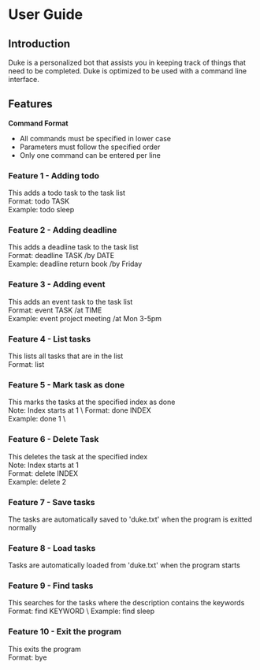 # User Guide
## Introduction
Duke is a personalized bot that assists you in keeping track of things that need to be completed. Duke is optimized to be used with a command line interface.
## Features 
**Command Format**
* All commands must be specified in lower case
* Parameters must follow the specified order 
* Only one command can be entered per line

### Feature 1 - Adding todo
This adds a todo task to the task list \
Format: todo TASK \
Example: todo sleep

### Feature 2 - Adding deadline
This adds a deadline task to the task list \
Format: deadline TASK /by DATE \
Example: deadline return book /by Friday

### Feature 3 - Adding event
This adds an event task to the task list \
Format: event TASK /at TIME \
Example: event project meeting /at Mon 3-5pm

### Feature 4 - List tasks
This lists all tasks that are in the list \
Format: list

### Feature 5 - Mark task as done
This marks the tasks at the specified index as done \
Note: Index starts at 1 \ 
Format: done INDEX \
Example: done 1 \

### Feature 6 - Delete Task
This deletes the task at the specified index \
Note: Index starts at 1 \
Format: delete INDEX \
Example: delete 2

### Feature 7 - Save tasks
The tasks are automatically saved to 'duke.txt' when the program is exitted normally

### Feature 8 - Load tasks
Tasks are automatically loaded from 'duke.txt' when the program starts

### Feature 9 - Find tasks
This searches for the tasks where the description contains the keywords \
Format: find KEYWORD \ 
Example: find sleep

### Feature 10 - Exit the program
This exits the program \
Format: bye


